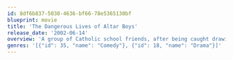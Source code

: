 ```yaml
---
id: 8df6b837-5030-4636-bf66-78e5365130bf
blueprint: movie
title: 'The Dangerous Lives of Altar Boys'
release_date: '2002-06-14'
overview: 'A group of Catholic school friends, after being caught drawing an obscene comic book, plan a heist that will outdo their previous prank and make them local legends.'
genres: '[{"id": 35, "name": "Comedy"}, {"id": 18, "name": "Drama"}]'
---
```

